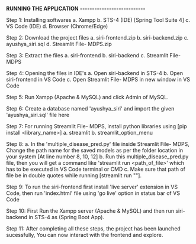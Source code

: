 **RUNNING THE APPLICATION**
**---------------------------**

Step 1: Installing softwares
	a. Xampp
	b. STS-4 (IDE) [Spring Tool Suite 4]
	c. VS Code (IDE)
	d. Browser (Chrome/Edge)
	
Step 2: Download the project files
	a. siri-frontend.zip
	b. siri-backend.zip
	c. ayushya_siri.sql
	d. Streamlit File- MDPS.zip

Step 3: Extract the files
	a. siri-frontend
	b. siri-backend
	c. Streamlit File- MDPS

Step 4: Opening the files in IDE's
	a. Open siri-backend in STS-4
	b. Open siri-frontend in VS Code
	c. Open Streamlit File- MDPS in new window in VS Code
	
Step 5: Run Xampp (Apache & MySQL) and click Admin of MySQL.

Step 6: Create a database named 'ayushya_siri' and import the given 'ayushya_siri.sql' file here

Step 7: For running Streamlit File- MDPS, install python libraries using [pip install <library_name>]
	a. streamlit
	b. streamlit_option_menu
	
Step 8: a. In the 'multiple_disease_pred.py' file inside Streamlit File- MDPS,
	   Change the path name for the saved models as per the folder location in your system
	   [At line number 8, 10, 12]
	b. Run this multiple_disease_pred.py file, then you will get a command 
	   like 'streamlit run <path_of_file>' which has to be executed in VS Code terminal or CMD
	c. Make sure that path of file be in double quotes while running [streamlit run "<path>"].

Step 9: To run the siri-frontend first install 'live server' extension in VS Code,
	then run 'index.html' file using 'go live' option in status bar of VS Code

Step 10: First Run the Xampp server (Apache & MySQL) and then run siri-backend in STS-4 as (Spring Boot App).

Step 11: After completing all these steps, the project has been launched sucessfully,
	 You can now interact with the frontend and explore.
